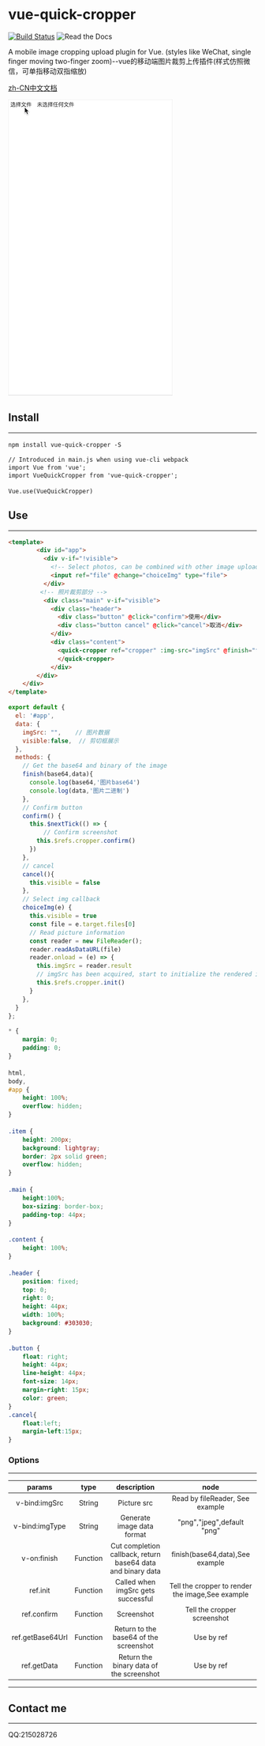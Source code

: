 # vue-quick-cropper
[![Build Status](https://travis-ci.com/duyanpeng/vue-quick-loadmore.svg?branch=master)](https://travis-ci.org/duyanpeng/vue-quick-loadmore)
![Read the Docs](https://img.shields.io/readthedocs/pip.svg)

A mobile image cropping upload plugin for Vue. (styles like WeChat, single finger moving two-finger zoom)--vue的移动端图片裁剪上传插件(样式仿照微信，可单指移动双指缩放)

[zh-CN中文文档](https://github.com/duyanpeng/vue-quick-cropper/blob/master/README.zh-CN.md)

![xiaoguozhanshi](./static/cropper.gif)


## Install
---
`npm install vue-quick-cropper -S`

```
// Introduced in main.js when using vue-cli webpack
import Vue from 'vue';
import VueQuickCropper from 'vue-quick-cropper';

Vue.use(VueQuickCropper)
```

## Use
---
```html
<template>
        <div id="app">
          <div v-if="!visible">
            <!-- Select photos, can be combined with other image upload plugins, in order to get image files -->
            <input ref="file" @change="choiceImg" type="file">
          </div>
         <!-- 照片裁剪部分 -->
          <div class="main" v-if="visible">
            <div class="header">
              <div class="button" @click="confirm">使用</div>
              <div class="button cancel" @click="cancel">取消</div>
            </div>
            <div class="content">
              <quick-cropper ref="cropper" :img-src="imgSrc" @finish="finish">
              </quick-cropper>
            </div>
        </div>
    </div>
</template>
```
```javascript
export default {
  el: '#app',
  data: {
    imgSrc: "",    // 图片数据
    visible:false,  // 剪切框展示
  },
  methods: {
    // Get the base64 and binary of the image
    finish(base64,data){
      console.log(base64,'图片base64')
      console.log(data,'图片二进制')
    },  
    // Confirm button
    confirm() {
      this.$nextTick(() => {
          // Confirm screenshot
        this.$refs.cropper.confirm()
      })
    },
    // cancel
    cancel(){
      this.visible = false
    },
    // Select img callback
    choiceImg(e) {    
      this.visible = true
      const file = e.target.files[0]
      // Read picture information
      const reader = new FileReader();
      reader.readAsDataURL(file)
      reader.onload = (e) => {
        this.imgSrc = reader.result
        // imgSrc has been acquired, start to initialize the rendered image
        this.$refs.cropper.init()
      }
    },
  }
};
```
```css
* {
    margin: 0;
    padding: 0;
}

html,
body,
#app {
    height: 100%;
    overflow: hidden;
}

.item {
    height: 200px;
    background: lightgray;
    border: 2px solid green;
    overflow: hidden;
}

.main {
    height:100%;
    box-sizing: border-box;
    padding-top: 44px;
}

.content {
    height: 100%;
}

.header {
    position: fixed;
    top: 0;
    right: 0;
    height: 44px;
    width: 100%;
    background: #303030;
}

.button {
    float: right;
    height: 44px;
    line-height: 44px;
    font-size: 14px;
    margin-right: 15px;
    color: green;
}
.cancel{
    float:left;
    margin-left:15px;
}
```

### Options
---
params|type|description|node
:--:|:--:|:--:|:--:
v-bind:imgSrc|String|Picture src|Read by fileReader, See example
v-bind:imgType|String|Generate image data format|"png","jpeg",default "png"
v-on:finish|Function|Cut completion callback, return base64 data and binary data|finish(base64,data),See example
ref.init|Function|Called when imgSrc gets successful|Tell the cropper to render the image,See example
ref.confirm|Function|Screenshot|Tell the cropper screenshot
ref.getBase64Url|Function|Return to the base64 of the screenshot|Use by ref
ref.getData|Function|Return the binary data of the screenshot|Use by ref
---


## Contact me
---
QQ:215028726
